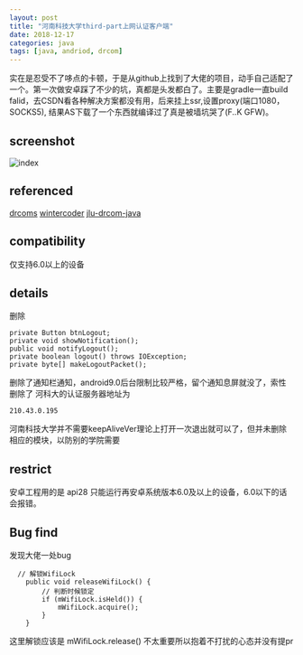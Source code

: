 ```yaml
---
layout: post
title: "河南科技大学third-part上网认证客户端"
date: 2018-12-17
categories: java
tags: [java, andriod, drcom]
---
```


实在是忍受不了哆点的卡顿，于是从github上找到了大佬的项目，动手自己适配了一个。第一次做安卓踩了不少的坑，真都是头发都白了。主要是gradle一直build falid，去CSDN看各种解决方案都没有用，后来挂上ssr,设置proxy(端口1080，SOCKS5), 结果AS下载了一个东西就编译过了真是被墙坑哭了(F..K GFW)。

## screenshot
![index](https://github.com/yh-cs/yh-cs.github.io/blob/master/img/Screenshot_20181217.png)
## referenced
[drcoms](https://github.com/drcoms)
[wintercoder](https://github.com/wintercoder)
[jlu-drcom-java](https://github.com/drcoms/jlu-drcom-client/tree/master/jlu-drcom-java)
## compatibility
仅支持6.0以上的设备
## details
删除
~~~
private Button btnLogout;
private void showNotification();
public void notifyLogout();
private boolean logout() throws IOException;
private byte[] makeLogoutPacket();
~~~
删除了通知栏通知，android9.0后台限制比较严格，留个通知息屏就没了，索性删除了
河科大的认证服务器地址为
~~~
210.43.0.195
~~~
河南科技大学并不需要keepAliveVer理论上打开一次退出就可以了，但并未删除相应的模块，以防别的学院需要

## restrict
安卓工程用的是 api28 只能运行再安卓系统版本6.0及以上的设备，6.0以下的话会报错。

## Bug find
发现大佬一处bug
~~~
  // 解锁WifiLock
    public void releaseWifiLock() {
        // 判断时候锁定
        if (mWifiLock.isHeld()) {
            mWifiLock.acquire();
        }
    }
~~~
这里解锁应该是 mWifiLock.release() 不太重要所以抱着不打扰的心态并没有提pr